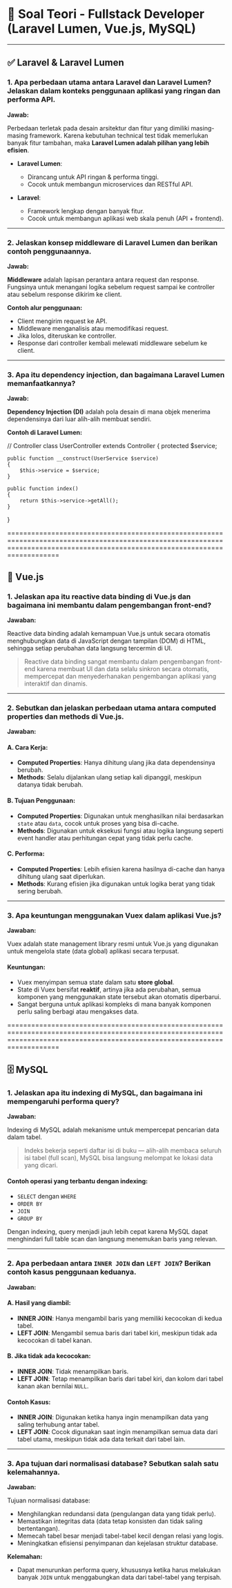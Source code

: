 # 🧠 Soal Teori - Fullstack Developer (Laravel Lumen, Vue.js, MySQL)

---

## ✅ Laravel & Laravel Lumen

### 1. Apa perbedaan utama antara Laravel dan Laravel Lumen? Jelaskan dalam konteks penggunaan aplikasi yang ringan dan performa API.

**Jawab:**

Perbedaan terletak pada desain arsitektur dan fitur yang dimiliki masing-masing framework. Karena kebutuhan technical test tidak memerlukan banyak fitur tambahan, maka **Laravel Lumen adalah pilihan yang lebih efisien**.

- **Laravel Lumen**:

  - Dirancang untuk API ringan & performa tinggi.
  - Cocok untuk membangun microservices dan RESTful API.

- **Laravel**:
  - Framework lengkap dengan banyak fitur.
  - Cocok untuk membangun aplikasi web skala penuh (API + frontend).

---

### 2. Jelaskan konsep middleware di Laravel Lumen dan berikan contoh penggunaannya.

**Jawab:**

**Middleware** adalah lapisan perantara antara request dan response. Fungsinya untuk menangani logika sebelum request sampai ke controller atau sebelum response dikirim ke client.

**Contoh alur penggunaan:**

- Client mengirim request ke API.
- Middleware menganalisis atau memodifikasi request.
- Jika lolos, diteruskan ke controller.
- Response dari controller kembali melewati middleware sebelum ke client.

---

### 3. Apa itu dependency injection, dan bagaimana Laravel Lumen memanfaatkannya?

**Jawab:**

**Dependency Injection (DI)** adalah pola desain di mana objek menerima dependensinya dari luar alih-alih membuat sendiri.

**Contoh di Laravel Lumen:**

// Controller
class UserController extends Controller
{
protected $service;

    public function __construct(UserService $service)
    {
        $this->service = $service;
    }

    public function index()
    {
        return $this->service->getAll();
    }

}

===============================================================================================================================================================================

## 🎯 Vue.js

### 1. Jelaskan apa itu reactive data binding di Vue.js dan bagaimana ini membantu dalam pengembangan front-end?

**Jawaban:**

Reactive data binding adalah kemampuan Vue.js untuk secara otomatis menghubungkan data di JavaScript dengan tampilan (DOM) di HTML, sehingga setiap perubahan data langsung tercermin di UI.

> Reactive data binding sangat membantu dalam pengembangan front-end karena membuat UI dan data selalu sinkron secara otomatis, mempercepat dan menyederhanakan pengembangan aplikasi yang interaktif dan dinamis.

---

### 2. Sebutkan dan jelaskan perbedaan utama antara computed properties dan methods di Vue.js.

**Jawaban:**

#### A. Cara Kerja:

- **Computed Properties**: Hanya dihitung ulang jika data dependensinya berubah.
- **Methods**: Selalu dijalankan ulang setiap kali dipanggil, meskipun datanya tidak berubah.

#### B. Tujuan Penggunaan:

- **Computed Properties**: Digunakan untuk menghasilkan nilai berdasarkan `state` atau `data`, cocok untuk proses yang bisa di-cache.
- **Methods**: Digunakan untuk eksekusi fungsi atau logika langsung seperti event handler atau perhitungan cepat yang tidak perlu cache.

#### C. Performa:

- **Computed Properties**: Lebih efisien karena hasilnya di-cache dan hanya dihitung ulang saat diperlukan.
- **Methods**: Kurang efisien jika digunakan untuk logika berat yang tidak sering berubah.

---

### 3. Apa keuntungan menggunakan Vuex dalam aplikasi Vue.js?

**Jawaban:**

Vuex adalah state management library resmi untuk Vue.js yang digunakan untuk mengelola state (data global) aplikasi secara terpusat.

#### Keuntungan:

- Vuex menyimpan semua state dalam satu **store global**.
- State di Vuex bersifat **reaktif**, artinya jika ada perubahan, semua komponen yang menggunakan state tersebut akan otomatis diperbarui.
- Sangat berguna untuk aplikasi kompleks di mana banyak komponen perlu saling berbagi atau mengakses data.

===============================================================================================================================================================================

## 🗄️ MySQL

### 1. Jelaskan apa itu indexing di MySQL, dan bagaimana ini mempengaruhi performa query?

**Jawaban:**

Indexing di MySQL adalah mekanisme untuk mempercepat pencarian data dalam tabel.

> Indeks bekerja seperti daftar isi di buku — alih-alih membaca seluruh isi tabel (full scan), MySQL bisa langsung melompat ke lokasi data yang dicari.

#### Contoh operasi yang terbantu dengan indexing:

- `SELECT` dengan `WHERE`
- `ORDER BY`
- `JOIN`
- `GROUP BY`

Dengan indexing, query menjadi jauh lebih cepat karena MySQL dapat menghindari full table scan dan langsung menemukan baris yang relevan.

---

### 2. Apa perbedaan antara `INNER JOIN` dan `LEFT JOIN`? Berikan contoh kasus penggunaan keduanya.

**Jawaban:**

#### A. Hasil yang diambil:

- **INNER JOIN**: Hanya mengambil baris yang memiliki kecocokan di kedua tabel.
- **LEFT JOIN**: Mengambil semua baris dari tabel kiri, meskipun tidak ada kecocokan di tabel kanan.

#### B. Jika tidak ada kecocokan:

- **INNER JOIN**: Tidak menampilkan baris.
- **LEFT JOIN**: Tetap menampilkan baris dari tabel kiri, dan kolom dari tabel kanan akan bernilai `NULL`.

#### Contoh Kasus:

- **INNER JOIN**: Digunakan ketika hanya ingin menampilkan data yang saling terhubung antar tabel.
- **LEFT JOIN**: Cocok digunakan saat ingin menampilkan semua data dari tabel utama, meskipun tidak ada data terkait dari tabel lain.

---

### 3. Apa tujuan dari normalisasi database? Sebutkan salah satu kelemahannya.

**Jawaban:**

Tujuan normalisasi database:

- Menghilangkan redundansi data (pengulangan data yang tidak perlu).
- Memastikan integritas data (data tetap konsisten dan tidak saling bertentangan).
- Memecah tabel besar menjadi tabel-tabel kecil dengan relasi yang logis.
- Meningkatkan efisiensi penyimpanan dan kejelasan struktur database.

**Kelemahan:**

- Dapat menurunkan performa query, khususnya ketika harus melakukan banyak `JOIN` untuk menggabungkan data dari tabel-tabel yang terpisah.
